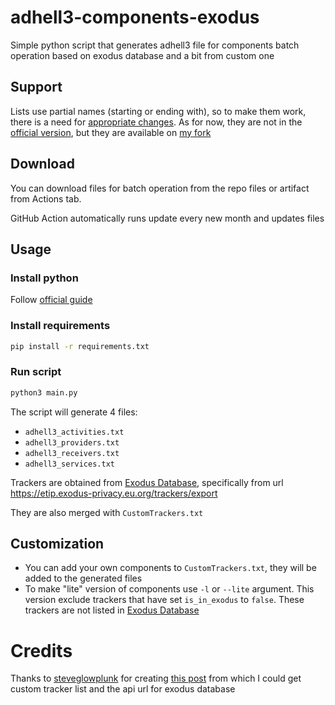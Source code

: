 # adhell3-components-exodus
Simple python script that generates adhell3 file for components batch operation based on exodus database and a bit from custom one

## Support
Lists use partial names (starting or ending with), so to make them work, there is a need for [appropriate changes](https://gitlab.com/B.O.S.S/adhell3/-/commit/de5d618e943c940dfed759c27a8c7b0f551c0f54). As for now, they are not in the [official version](https://gitlab.com/fusionjack/adhell3), but they are available on [my fork](https://gitlab.com/B.O.S.S/adhell3)

## Download
You can download files for batch operation from the repo files or artifact from Actions tab. 

GitHub Action automatically runs update every new month and updates files

## Usage
### Install python
Follow [official guide](https://wiki.python.org/moin/BeginnersGuide/Download)

### Install requirements
```bash
pip install -r requirements.txt
```


### Run script
```bash
python3 main.py
```
The script will generate 4 files:
 - `adhell3_activities.txt`
 - `adhell3_providers.txt`
 - `adhell3_receivers.txt`
 - `adhell3_services.txt`

Trackers are obtained from [Exodus Database](https://reports.exodus-privacy.eu.org), specifically from url https://etip.exodus-privacy.eu.org/trackers/export

They are also merged with `CustomTrackers.txt`

## Customization
* You can add your own components to `CustomTrackers.txt`, they will be added to the generated files
* To make "lite" version of components use `-l` or `--lite` argument. This version exclude trackers that have set `is_in_exodus` to `false`. These trackers are not listed in [Exodus Database](https://reports.exodus-privacy.eu.org)

# Credits
Thanks to [steveglowplunk](https://xdaforums.com/m/steveglowplunk.6944590/) for creating [this post](https://xdaforums.com/t/script-disable-tracking-services-version-1-8.4099469/) from which I could get custom tracker list and the api url for exodus database
